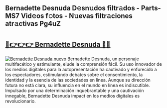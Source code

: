 ## Bernadette Desnuda D𝚎sn𝚞dos filtr𝚊dos - Parts-MS7 Vid𝚎os f𝚘tos - N𝚞evas filtr𝚊ciones atr𝚊ctivas Pg4uZ

# <h2><a href="http://mb8t29.tromn.icu/?c=Bernadette+Desnuda">🔗👉👉👉 Bernadette Desnuda 🔗🔗</a></h2>

[![Bernadette Desnuda nuevo](https://i.imgur.com/pEAQMta.gif)](http://mb8t29.tromn.icu/?c=Bernadette+Desnuda)
Bernadette Desnuda, un personaje multifacético y estimulante, elude la comprensión fácil. Su uso innovador de los medios digitales para la autopresentación ha cautivado y enfurecido a los espectadores, estimulando debates sobre el consentimiento, la identidad y la esencia de las sociedades en línea. Aunque su dirección futura no está clara, su influencia en el mundo en línea es indiscutible. Impulsado por una determinación inquebrantable y una cautivación innegable, Bernadette Desnuda impact en los medios digitales es revolucionario.
